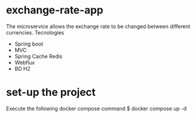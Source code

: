 # exchange-rate-app
The microservice allows the exchange rate to be changed between different currencies.
Tecnologies
- Spring boot
- MVC
- Spring Cache Redis
- Webflux
- BD H2

# set-up the project
Execute the following docker compose command
$ docker compose up -d